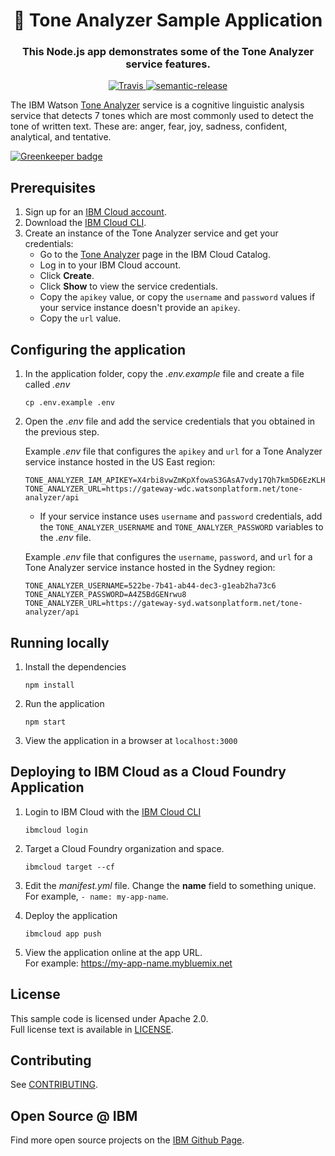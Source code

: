 <h1 align="center" style="border-bottom: none;">🚀 Tone Analyzer Sample Application</h1>
<h3 align="center">This Node.js app demonstrates some of the Tone Analyzer service features.
</h3>
<p align="center">
  <a href="http://travis-ci.org/watson-developer-cloud/tone-analyzer-nodejs">
    <img alt="Travis" src="https://travis-ci.org/watson-developer-cloud/tone-analyzer-nodejs.svg?branch=master">
  </a>
  <a href="#badge">
    <img alt="semantic-release" src="https://img.shields.io/badge/%20%20%F0%9F%93%A6%F0%9F%9A%80-semantic--release-e10079.svg">
  </a>
</p>
</p>

The IBM Watson [Tone Analyzer][docs] service is a cognitive linguistic analysis service that detects 7 tones which are most commonly used to detect the tone of written text. These are: anger, fear, joy, sadness, confident, analytical, and tentative.

[![Greenkeeper badge](https://badges.greenkeeper.io/watson-developer-cloud/tone-analyzer-nodejs.svg)](https://greenkeeper.io/)

## Prerequisites

1. Sign up for an [IBM Cloud account](https://cloud.ibm.com/registration/).
1. Download the [IBM Cloud CLI](https://cloud.ibm.com/docs/cli/index.html#overview).
1. Create an instance of the Tone Analyzer service and get your credentials:
    - Go to the [Tone Analyzer](https://cloud.ibm.com/catalog/services/tone-analyzer) page in the IBM Cloud Catalog.
    - Log in to your IBM Cloud account.
    - Click **Create**.
    - Click **Show** to view the service credentials.
    - Copy the `apikey` value, or copy the `username` and `password` values if your service instance doesn't provide an `apikey`.
    - Copy the `url` value.

## Configuring the application

1. In the application folder, copy the *.env.example* file and create a file called *.env*

    ```
    cp .env.example .env
    ```

2. Open the *.env* file and add the service credentials that you obtained in the previous step.

    Example *.env* file that configures the `apikey` and `url` for a Tone Analyzer service instance hosted in the US East region:

    ```
    TONE_ANALYZER_IAM_APIKEY=X4rbi8vwZmKpXfowaS3GAsA7vdy17Qh7km5D6EzKLHL2
    TONE_ANALYZER_URL=https://gateway-wdc.watsonplatform.net/tone-analyzer/api
    ```

    - If your service instance uses `username` and `password` credentials, add the `TONE_ANALYZER_USERNAME` and `TONE_ANALYZER_PASSWORD` variables to the *.env* file.

    Example *.env* file that configures the `username`, `password`, and `url` for a Tone Analyzer service instance hosted in the Sydney region:

    ```
    TONE_ANALYZER_USERNAME=522be-7b41-ab44-dec3-g1eab2ha73c6
    TONE_ANALYZER_PASSWORD=A4Z5BdGENrwu8
    TONE_ANALYZER_URL=https://gateway-syd.watsonplatform.net/tone-analyzer/api
    ```
## Running locally

1. Install the dependencies

    ```
    npm install
    ```

1. Run the application

    ```
    npm start
    ```

1. View the application in a browser at `localhost:3000`

## Deploying to IBM Cloud as a Cloud Foundry Application

1. Login to IBM Cloud with the [IBM Cloud CLI](https://cloud.ibm.com/docs/cli/index.html#overview)

    ```
    ibmcloud login
    ```

1. Target a Cloud Foundry organization and space.

    ```
    ibmcloud target --cf
    ```

1. Edit the *manifest.yml* file. Change the **name** field to something unique.  
  For example, `- name: my-app-name`.
1. Deploy the application

    ```
    ibmcloud app push
    ```

1. View the application online at the app URL.  
For example: https://my-app-name.mybluemix.net


## License

This sample code is licensed under Apache 2.0.  
Full license text is available in [LICENSE](LICENSE).

## Contributing

See [CONTRIBUTING](CONTRIBUTING.md).

## Open Source @ IBM

Find more open source projects on the
[IBM Github Page](http://ibm.github.io/).

[service_url]: https://www.ibm.com/watson/services/tone-analyzer/
[docs]: https://cloud.ibm.com/docs/services/tone-analyzer/index.html#about
